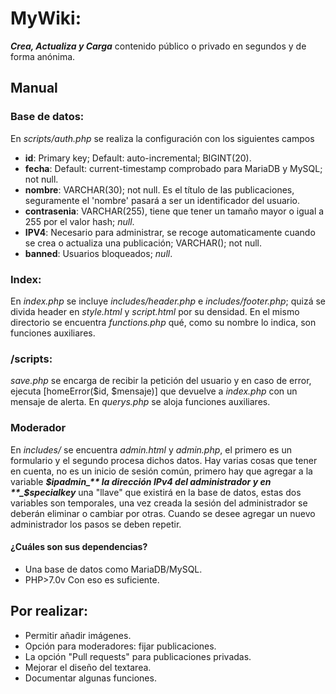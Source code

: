# MyWiki: 
**_Crea, Actualiza y Carga_** contenido público o privado en segundos y de forma anónima.

## Manual
### Base de datos:
En _scripts/auth.php_ se realiza la configuración con los siguientes campos
* **id**: Primary key; Default: auto-incremental; BIGINT(20).
* **fecha**: Default: current-timestamp comprobado para MariaDB y MySQL; not null.
* **nombre**: VARCHAR(30); not null. Es el título de las publicaciones, seguramente el 'nombre' pasará a ser un identificador del usuario.
* **contrasenia**: VARCHAR(255), tiene que tener un tamaño mayor o igual a 255 por el valor hash;  _null_.
* **IPV4**: Necesario para administrar, se recoge automaticamente cuando se crea o actualiza una publicación; VARCHAR(); not null.
* **banned**: Usuarios bloqueados; _null_.

### Index:
En _index.php_ se incluye _includes/header.php_ e _includes/footer.php_; quizá se divida header en _style.html_ y _script.html_ por su densidad. En el mismo directorio se encuentra _functions.php_ qué, como su nombre lo indica, son funciones auxiliares.

### /scripts:
_save.php_ se encarga de recibir la petición del usuario y en caso de error, ejecuta [homeError($id, $mensaje)] que devuelve a _index.php_ con un mensaje de alerta. En _querys.php_ se aloja funciones auxiliares.

### Moderador
En _includes/_ se encuentra _admin.html_ y _admin.php_, el primero es un formulario y el segundo procesa dichos datos. Hay varias cosas que tener en cuenta, no es un inicio de sesión común, primero hay que agregar a la variable **_$ipadmin_** la dirección IPv4 del administrador y en **_$specialkey_** una "llave" que existirá en la base de datos, estas dos variables son temporales, una vez creada la sesión del administrador se deberán eliminar o cambiar por otras. Cuando se desee agregar un nuevo administrador los pasos se deben repetir.

#### ¿Cuáles son sus dependencias?
* Una base de datos como MariaDB/MySQL.
* PHP>7.0v
Con eso es suficiente.

## Por realizar:
* Permitir añadir imágenes.
* Opción para moderadores: fijar publicaciones.
* La opción "Pull requests" para publicaciones privadas.
* Mejorar el diseño del textarea.
* Documentar algunas funciones.
